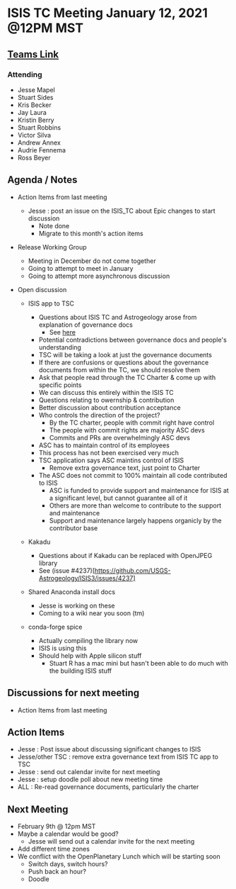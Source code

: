 # ISIS TC Meeting January 12, 2021 @12PM MST

## [Teams Link](https://teams.microsoft.com/dl/launcher/launcher.html?url=%2f_%23%2fl%2fmeetup-join%2f19%3ameeting_YWRkZjdiMGUtZWJlOC00OWMzLThlMTItZTk0Y2MyM2E1MWE0%40thread.v2%2f0%3fcontext%3d%257b%2522Tid%2522%253a%25220693b5ba-4b18-4d7b-9341-f32f400a5494%2522%252c%2522Oid%2522%253a%2522c27c6e98-e45a-45ff-aea5-7f10d6fe67c1%2522%257d%26anon%3dtrue&type=meetup-join&deeplinkId=e54b3969-3c7f-4efb-9cad-ee99cf639f86&directDl=true&msLaunch=true&enableMobilePage=true&suppressPrompt=true)

### Attending

- Jesse Mapel
- Stuart Sides
- Kris Becker
- Jay Laura
- Kristin Berry
- Stuart Robbins
- Victor Silva
- Andrew Annex
- Audrie Fennema
- Ross Beyer

## Agenda / Notes

- Action Items from last meeting
  - Jesse : post an issue on the ISIS_TC about Epic changes to start discussion
    - Note done
    - Migrate to this month's action items

- Release Working Group
  - Meeting in December do not come together
  - Going to attempt to meet in January
  - Going to attempt more asynchronous discussion

- Open discussion
  - ISIS app to TSC
    - Questions about ISIS TC and Astrogeology arose from explanation of governance docs
      - See [here](https://github.com/planetarysoftware/TSC/blob/master/Applications/ISIS.md#governance)
    - Potential contradictions between governance docs and people's understanding
    - TSC will be taking a look at just the governance documents
    - If there are confusions or questions about the governance documents from within the TC, we should resolve them
    - Ask that people read through the TC Charter & come up with specific points
    - We can discuss this entirely within the ISIS TC
    - Questions relating to owernship & contribution
    - Better discussion about contribution acceptance
    - Who controls the direction of the project?
      - By the TC charter, people with commit right have control
      - The people with commit rights are majority ASC devs
      - Commits and PRs are overwhelmingly ASC devs
    - ASC has to maintain control of its employees
    - This process has not been exercised very much
    - TSC application says ASC maintins control of ISIS
      - Remove extra governance text, just point to Charter
    - The ASC does not commit to 100% maintain all code contributed to ISIS
      - ASC is funded to provide support and maintenance for ISIS at a significant level, but cannot guarantee all of it
      - Others are more than welcome to contribute to the support and maintenance
      - Support and maintenance largely happens organicly by the contributor base

  - Kakadu
    - Questions about if Kakadu can be replaced with OpenJPEG library
    - See (issue #4237)[https://github.com/USGS-Astrogeology/ISIS3/issues/4237]

  - Shared Anaconda install docs
    - Jesse is working on these
    - Coming to a wiki near you soon (tm)

  - conda-forge spice
    - Actually compiling the library now
    - ISIS is using this
    - Should help with Apple silicon stuff
      - Stuart R has a mac mini but hasn't been able to do much with the building ISIS stuff

## Discussions for next meeting

- Action Items from last meeting

## Action Items

- Jesse : Post issue about discussing significant changes to ISIS
- Jesse/other TSC : remove extra governance text from ISIS TC app to TSC
- Jesse : send out calendar invite for next meeting
- Jesse : setup doodle poll about new meeting time
- ALL : Re-read governance documents, particularly the charter

## Next Meeting

- February 9th @ 12pm MST
- Maybe a calendar would be good?
  - Jesse will send out a calendar invite for the next meeting
- Add different time zones
- We conflict with the OpenPlanetary Lunch which will be starting soon
  - Switch days, switch hours?
  - Push back an hour?
  - Doodle
